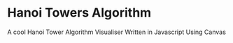 # Hanoi Towers Algorithm
A cool Hanoi Tower Algorithm Visualiser
Written in Javascript Using Canvas
